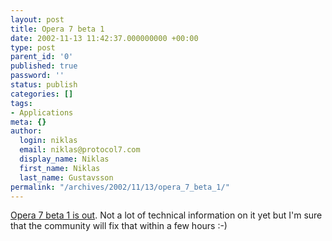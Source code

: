 ```yaml
---
layout: post
title: Opera 7 beta 1
date: 2002-11-13 11:42:37.000000000 +00:00
type: post
parent_id: '0'
published: true
password: ''
status: publish
categories: []
tags:
- Applications
meta: {}
author:
  login: niklas
  email: niklas@protocol7.com
  display_name: Niklas
  first_name: Niklas
  last_name: Gustavsson
permalink: "/archives/2002/11/13/opera_7_beta_1/"
---
```

[Opera 7 beta 1 is out](http://www.opera.com/news/). Not a lot of technical information on it yet but I'm sure that the community will fix that within a few hours :-)

